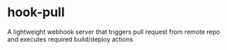 # hook-pull
A lightweight webhook server that triggers pull request from remote repo and executes required build/deploy actions
